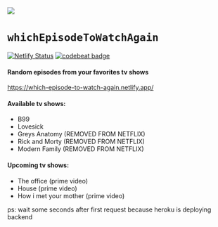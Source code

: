 <img src="https://github.com/diasandre/which-episode-to-watch-again/blob/master/src/img/logo.png?raw=true"/>

# `whichEpisodeToWatchAgain`

[![Netlify Status](https://api.netlify.com/api/v1/badges/c323949c-8800-4913-91c2-0c94a9a566ed/deploy-status)](https://app.netlify.com/sites/which-episode-to-watch-again/deploys)
[![codebeat badge](https://codebeat.co/badges/21809350-f4d7-4ca5-a0e0-8dc596940182)](https://codebeat.co/projects/github-com-diasandre-which-episode-to-watch-again-master)

#### Random episodes from your favorites tv shows

https://which-episode-to-watch-again.netlify.app/

#### Available tv shows:
- B99
- Lovesick
- Greys Anatomy (REMOVED FROM NETFLIX)
- Rick and Morty (REMOVED FROM NETFLIX)
- Modern Family (REMOVED FROM NETFLIX)

#### Upcoming tv shows:
- The office (prime video)
- House (prime video)
- How i met your mother (prime video)

ps: wait some seconds after first request because heroku is deploying backend
